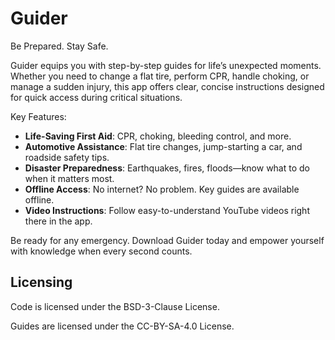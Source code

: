 # Guider

Be Prepared. Stay Safe.

Guider equips you with step-by-step guides for life’s unexpected moments. Whether you need to change a flat tire, perform CPR, handle choking, or manage a sudden injury, this app offers clear, concise instructions designed for quick access during critical situations.

Key Features:

- **Life-Saving First Aid**: CPR, choking, bleeding control, and more.
- **Automotive Assistance**: Flat tire changes, jump-starting a car, and roadside safety tips.
- **Disaster Preparedness**: Earthquakes, fires, floods—know what to do when it matters most.
- **Offline Access**: No internet? No problem. Key guides are available offline.
- **Video Instructions**: Follow easy-to-understand YouTube videos right there in the app.

Be ready for any emergency. Download Guider today and empower yourself with knowledge when every second counts.

## Licensing

Code is licensed under the BSD-3-Clause License.

Guides are licensed under the CC-BY-SA-4.0 License.
